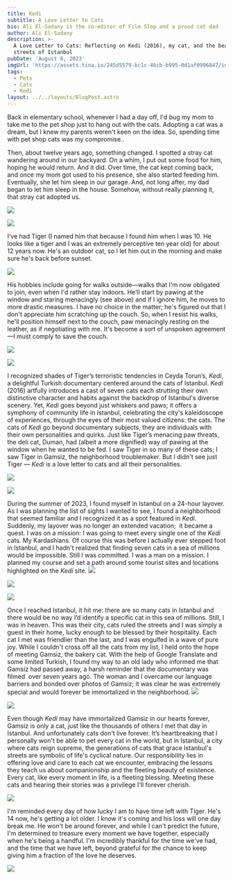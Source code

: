 ```yaml
---
title: Kedi
subtitle: A Love Letter to Cats
bio: Ali El-Sadany is the co-editor of Film Slop and a proud cat dad
author: Ali El-Sadany
description: >-
  A Love Letter to Cats: Reflecting on Kedi (2016), my cat, and the beautiful
  streets of Istanbul
pubDate: 'August 8, 2023'
imgUrl: 'https://assets.tina.io/245d5579-bc1c-46cb-b995-0d1af0996847/image2 (1).jpeg'
tags:
  - Pets
  - Cats
  - Kedi
layout: ../../layouts/BlogPost.astro
---
```


Back in elementary school, whenever I had a day off, I'd bug my mom to take me to the pet shop just to hang out with the cats. Adopting a cat was a dream, but I knew my parents weren't keen on the idea. So, spending time with pet shop cats was my compromise..

Then, about twelve years ago, something changed. I spotted a stray cat wandering around in our backyard. On a whim, I put out some food for him, hoping he would return. And it did. Over time, the cat kept coming back, and once my mom got used to his presence, she also started feeding him. Eventually, she let him sleep in our garage. And, not long after, my dad began to let him sleep in the house. Somehow, without really planning it, that stray cat adopted us.

![](</image1 (2).jpeg>)

![](</image1 (3).jpeg>)

I’ve had Tiger (I named him that because I found him when I was 10. He looks like a tiger and I was an extremely perceptive ten year old) for about 12 years now. He's an outdoor cat, so I let him out in the morning and make sure he's back before sunset.

![](</image1 (4).jpeg>)

His hobbies include going for walks outside—walks that I'm now obligated to join, even when I'd rather stay indoors. He’ll start by pawing at the window and staring menacingly (see above) and if I ignore him, he moves to more drastic measures. I have no choice in the matter; he's figured out that I don't appreciate him scratching up the couch. So, when I resist his walks, he'll position himself next to the couch, paw menacingly resting on the leather, as if negotiating with me. It's become a sort of unspoken agreement—I must comply to save the couch.

![](</image4 (4).jpeg>)

![](/image7.jpeg)

I recognized shades of Tiger’s terroristic tendencies in Ceyda Torun’s, *Kedi*, a delightful Turkish documentary centered around the cats of Istanbul. *Kedi* (2016) artfully introduces a cast of seven cats each strutting their own distinctive character and habits against the backdrop of Istanbul's diverse scenery. Yet, *Kedi* goes beyond just whiskers and paws; it offers a symphony of community life in Istanbul, celebrating the city's kaleidoscope of experiences, through the eyes of their most valued citizens: the cats. The cats of *Kedi* go beyond documentary subjects, they are individuals with their own personalities and quirks. Just like Tiger’s menacing paw threats, the deli cat, Duman, had (albeit a more dignified) way of pawing at the window when he wanted to be fed. I saw Tiger in so many of these cats; I saw Tiger in Gamsiz, the neighborhood troublemaker. But I didn't see just Tiger — *Kedi* is a love letter to cats and all their personalities. 

![](</image12 (1).jpeg>)

![](</image14 (1).jpeg>)

During the summer of 2023, I found myself in Istanbul on a 24-hour layover. As I was planning the list of sights I wanted to see, I found a neighborhood that seemed familiar and I recognized it as a spot featured in *Kedi*. Suddenly, my layover was no longer an extended vacation;  it became a quest. I was on a mission: I was going to meet every single one of the *Kedi* cats. My Kardashians. Of course this was before I actually ever stepped foot in Istanbul, and I hadn't realized that finding seven cats in a sea of millions would be impossible. Still I was committed. I was a man on a mission. I planned my course and set a path around some tourist sites and locations highlighted on the *Kedi* site. ![](</image6 (3).jpeg>)

![](</image8 (1).jpeg>)

![](</image0 (4).jpeg>)

Once I reached Istanbul, it hit me: there are so many cats in Istanbul and there would be no way I’d identify a specific cat in this sea of millions. Still, I was in heaven. This was their city, cats ruled the streets and I was simply a guest in their home, lucky enough to be blessed by their hospitality. Each cat I met was friendlier than the last, and I was engulfed in a wave of pure joy. While I couldn't cross off all the cats from my list, I held onto the hope of meeting Gamsiz, the bakery cat. With the help of Google Translate and some limited Turkish, I found my way to an old lady who informed me that Gamsiz had passed away, a harsh reminder that the documentary was filmed  over seven years ago. The woman and I overcame our language barriers and bonded over photos of Gamsiz; it was clear he was extremely special and would forever be immortalized in the neighborhood.
![](</image9 (1).jpeg>)

![](/image10.jpeg)

Even though *Kedi* may have immortalized Gamsiz in our hearts forever, Gamsiz is only a cat, just like the thousands of others I met that day in Istanbul. And unfortunately cats don't live forever. It’s heartbreaking that I personally won't be able to pet every cat in the world, but in Istanbul, a city where cats reign supreme, the generations of cats that grace Istanbul's streets are symbolic of life's cyclical nature. Our responsibility lies in offering love and care to each cat we encounter, embracing the lessons they teach us about companionship and the fleeting beauty of existence. Every cat, like every moment in life, is a fleeting blessing. Meeting these cats and hearing their stories was a privilege I'll forever cherish.

![](</image0 (3).jpeg>)

I'm reminded every day of how lucky I am to have time left with Tiger. He's 14 now, he's getting a lot older. I know it's coming and his loss will one day break me. He won't be around forever, and while I can't predict the future, I'm determined to treasure every moment we have together, especially when he's being a handful. I'm incredibly thankful for the time we've had, and the time that we have left, beyond grateful for the chance to keep giving him a fraction of the love he deserves.

![](</image0 (7).jpeg>)
